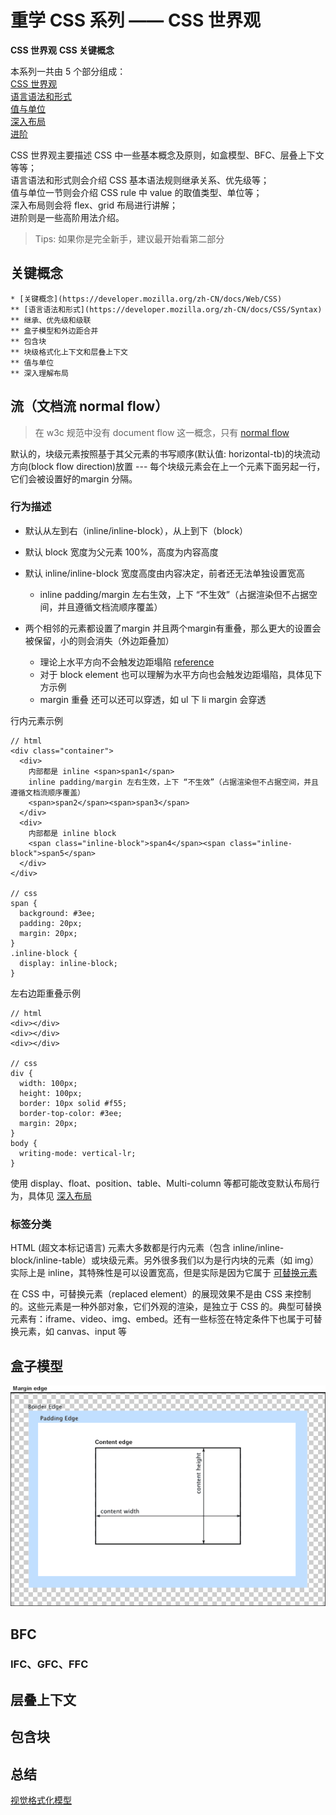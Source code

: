 # 重学 CSS 系列 —— CSS 世界观

<b class="kw">CSS 世界观</b>
<b class="kw">CSS 关键概念</b>

本系列一共由 5 个部分组成：  
[CSS 世界观](./1-index.md)  
[语言语法和形式](./2-setup.md)  
[值与单位](./3-value.md)  
[深入布局](./4-layout.md)  
[进阶](./5-advance.md)  

CSS 世界观主要描述 CSS 中一些基本概念及原则，如盒模型、BFC、层叠上下文等等；  
语言语法和形式则会介绍 CSS 基本语法规则继承关系、优先级等；  
值与单位一节则会介绍 CSS rule 中 value 的取值类型、单位等；  
深入布局则会将 flex、grid 布局进行讲解；  
进阶则是一些高阶用法介绍。

> Tips: 如果你是完全新手，建议最开始看第二部分

## 关键概念

```mindMap
* [关键概念](https://developer.mozilla.org/zh-CN/docs/Web/CSS)
** [语言语法和形式](https://developer.mozilla.org/zh-CN/docs/CSS/Syntax)
** 继承、优先级和级联
** 盒子模型和外边距合并
** 包含块
** 块级格式化上下文和层叠上下文
** 值与单位
** 深入理解布局
```

## 流（文档流 normal flow）

> 在 w3c 规范中没有 document flow 这一概念，只有 [normal flow](https://developer.mozilla.org/zh-CN/docs/Learn/CSS/CSS_layout/Normal_Flow)

默认的，块级元素按照基于其父元素的书写顺序(默认值: horizontal-tb)的块流动方向(block flow direction)放置 --- 每个块级元素会在上一个元素下面另起一行，它们会被设置好的margin 分隔。

### 行为描述

* 默认从左到右（inline/inline-block），从上到下（block）
* 默认 block 宽度为父元素 100%，高度为内容高度
* 默认 inline/inline-block 宽度高度由内容决定，前者还无法单独设置宽高

  * inline padding/margin 左右生效，上下 “不生效”（占据渲染但不占据空间，并且遵循文档流顺序覆盖）

* 两个相邻的元素都设置了margin 并且两个margin有重叠，那么更大的设置会被保留，小的则会消失（外边距叠加）

  * 理论上水平方向不会触发边距塌陷 [reference](https://www.w3.org/TR/CSS2/box.html#collapsing-margins)
  * 对于 block element 也可以理解为水平方向也会触发边距塌陷，具体见下方示例
  * margin 重叠 还可以还可以穿透，如 ul 下 li margin 会穿透

行内元素示例

```sandbox
// html
<div class="container">
  <div>
    内部都是 inline <span>span1</span>
    inline padding/margin 左右生效，上下 “不生效”（占据渲染但不占据空间，并且遵循文档流顺序覆盖）
    <span>span2</span><span>span3</span>
  </div>
  <div>
    内部都是 inline block
    <span class="inline-block">span4</span><span class="inline-block">span5</span>
  </div>
</div>

// css
span {
  background: #3ee;
  padding: 20px;
  margin: 20px;
}
.inline-block {
  display: inline-block;
}
```

左右边距重叠示例

```sandbox
// html
<div></div>
<div></div>
<div></div>

// css
div {
  width: 100px;
  height: 100px;
  border: 10px solid #f55;
  border-top-color: #3ee;
  margin: 20px;
}
body {
  writing-mode: vertical-lr;
}
```

使用 display、float、position、table、Multi-column 等都可能改变默认布局行为，具体见 [深入布局](./4-layout.md)

### 标签分类

HTML (超文本标记语言) 元素大多数都是行内元素（包含 inline/inline-block/inline-table）或块级元素。另外很多我们以为是行内块的元素（如 img）实际上是 inline，其特殊性是可以设置宽高，但是实际是因为它属于 [可替换元素](https://developer.mozilla.org/zh-CN/docs/Web/CSS/Replaced_element)

在 CSS 中，可替换元素（replaced element）的展现效果不是由 CSS 来控制的。这些元素是一种外部对象，它们外观的渲染，是独立于 CSS 的。典型可替换元素有：iframe、video、img、embed。还有一些标签在特定条件下也属于可替换元素，如 canvas、input 等

## 盒子模型

![boxModel {"maxWidth": "300px"}](../../../assets/blogs/boxmodel.png)

## BFC

### IFC、GFC、FFC

## 层叠上下文

## 包含块

## 总结

[视觉格式化模型](https://developer.mozilla.org/zh-CN/docs/Web/CSS/Visual_formatting_model)
